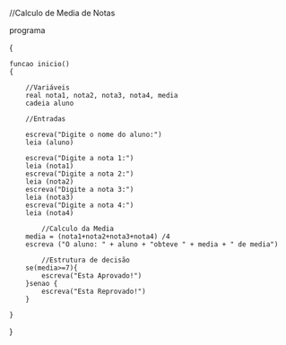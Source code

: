 //Calculo de Media de Notas

programa
 
{
	
	funcao inicio()
	{
		
		//Variáveis
		real nota1, nota2, nota3, nota4, media
		cadeia aluno

		//Entradas
    
		escreva("Digite o nome do aluno:")
		leia (aluno)

		escreva("Digite a nota 1:")
		leia (nota1)
		escreva("Digite a nota 2:")
		leia (nota2)
		escreva("Digite a nota 3:")
		leia (nota3)
		escreva("Digite a nota 4:")
		leia (nota4)

    		//Calculo da Media
		media = (nota1+nota2+nota3+nota4) /4
		escreva ("O aluno: " + aluno + "obteve " + media + " de media")
    
    		//Estrutura de decisão
		se(media>=7){
			escreva("Esta Aprovado!")
		}senao {
			escreva("Esta Reprovado!")
		}
	
	}
	
}

